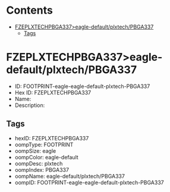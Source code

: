 



Contents
========

* [FZEPLXTECHPBGA337>eagle-default/plxtech/PBGA337](#fzeplxtechpbga337eagle-defaultplxtechpbga337)
	* [Tags](#tags)

# FZEPLXTECHPBGA337>eagle-default/plxtech/PBGA337

- ID: FOOTPRINT-eagle-eagle-default-plxtech-PBGA337
- Hex ID: FZEPLXTECHPBGA337
- Name: 
- Description: 

## Tags

- hexID: FZEPLXTECHPBGA337
- oompType: FOOTPRINT
- oompSize: eagle
- oompColor: eagle-default
- oompDesc: plxtech
- oompIndex: PBGA337
- oompName: eagle-default/plxtech/PBGA337
- oompID: FOOTPRINT-eagle-eagle-default-plxtech-PBGA337
